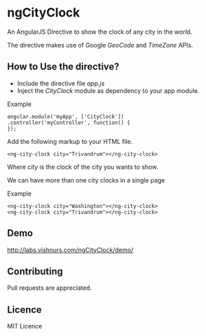 # ngCityClock
An AngularJS Directive to show the clock of any city in the world.

The directive makes use of Google *GeoCode* and *TimeZone* APIs.

## How to Use the directive?

* Include the directive file *app.js*
* Inject the *CityClock* module as dependency to your app module.

Example

```
angular.module('myApp', ['CityClock'])
.controller('myController', function() {
});
```

Add the following markup to your HTML file.

```
<ng-city-clock city="Trivandrum"></ng-city-clock>
```
Where *city* is the clock of the city you wants to show.

We can have more than one city clocks in a single page

Example
```
<ng-city-clock city="Washington"></ng-city-clock>
<ng-city-clock city="Trivandrum"></ng-city-clock>
```
## Demo

http://labs.vishnurs.com/ngCityClock/demo/

## Contributing

Pull requests are appreciated.


## Licence

MIT Licence
